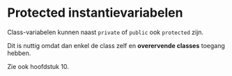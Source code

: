 # Protected instantievariabelen

Class-variabelen kunnen naast `private` of `public` ook `protected` zijn.

Dit is nuttig omdat dan enkel de class zelf en **overervende classes** toegang
hebben.

Zie ook hoofdstuk 10.

